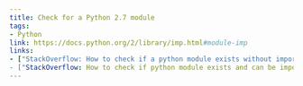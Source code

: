```yaml
---
title: Check for a Python 2.7 module
tags:
- Python
link: https://docs.python.org/2/library/imp.html#module-imp
links:
- ["StackOverflow: How to check if a python module exists without importing it]","https://stackoverflow.com/questions/14050281/how-to-check-if-a-python-module-exists-without-importing-it]
- ["StackOverflow: How to check if python module exists and can be imported","https://stackoverflow.com/questions/5847934/how-to-check-if-python-module-exists-and-can-be-imported]
---
```

